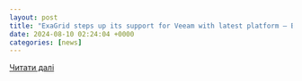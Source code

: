 ```yaml
---
layout: post
title: "ExaGrid steps up its support for Veeam with latest platform – Blocks and Files"
date: 2024-08-10 02:24:04 +0000
categories: [news]
---
```


[Читати далі](https://blocksandfiles.com/2024/08/09/exagrid-steps-up-its-support-for-veeam-with-latest-platform/)
